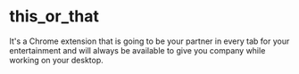 # this_or_that
It's a Chrome extension that is going to be your partner in every tab for your entertainment and will always be available to give you company while working on your desktop.

